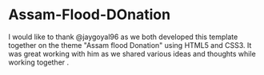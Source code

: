 # Assam-Flood-DOnation

I would like to thank @jaygoyal96 as we both developed this template together on the theme "Assam flood Donation" using HTML5 and  CSS3. 
It was great working with him as we shared various ideas and thoughts while working together . 

